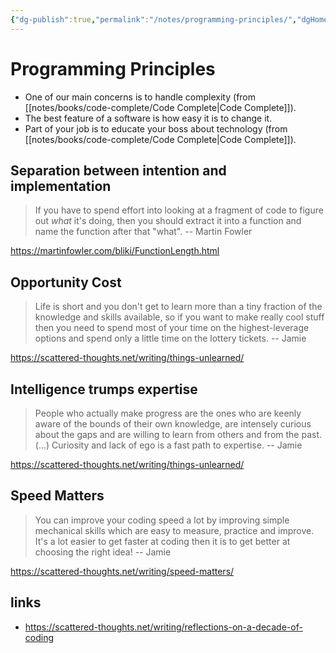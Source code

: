 ```yaml
---
{"dg-publish":true,"permalink":"/notes/programming-principles/","dgHomeLink":true,"dgPassFrontmatter":false}
---
```


# Programming Principles

- One of our main concerns is to handle complexity (from [[notes/books/code-complete/Code Complete|Code Complete]]).
- The best feature of a software is how easy it is to change it.
- Part of your job is to educate your boss about technology (from [[notes/books/code-complete/Code Complete|Code Complete]]).

## Separation between intention and implementation

> If you have to spend effort into looking at a fragment of code to figure out *what* it's doing, then you should extract it into a function and name the function after that "what".
> -- Martin Fowler

<https://martinfowler.com/bliki/FunctionLength.html>


## Opportunity Cost

> Life is short and you don't get to learn more than a tiny fraction of the knowledge and skills available, so if you want to make really cool stuff then you need to spend most of your time on the highest-leverage options and spend only a little time on the lottery tickets.
> -- Jamie

<https://scattered-thoughts.net/writing/things-unlearned/>


## Intelligence trumps expertise

> People who actually make progress are the ones who are keenly aware of the bounds of their own knowledge, are intensely curious about the gaps and are willing to learn from others and from the past. (...) Curiosity and lack of ego is a fast path to expertise.
> -- Jamie

<https://scattered-thoughts.net/writing/things-unlearned/>

## Speed Matters

> You can improve your coding speed a lot by improving simple mechanical skills which are easy to measure, practice and improve. It's a lot easier to get faster at coding then it is to get better at choosing the right idea!
> -- Jamie

<https://scattered-thoughts.net/writing/speed-matters/>



## links

- <https://scattered-thoughts.net/writing/reflections-on-a-decade-of-coding>
